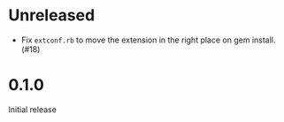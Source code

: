 # Unreleased

- Fix `extconf.rb` to move the extension in the right place on gem install. (#18)

# 0.1.0

Initial release